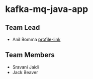 # kafka-mq-java-app

## Team Lead
- Anil Bomma [profile-link](https://github.com/anil-bomma)

## Team Members
- Sravani Jaidi
- Jack Beaver
